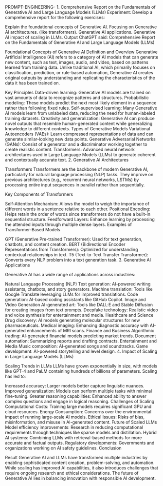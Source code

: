 PROMPT-ENGINEERING- 1. Comprehensive Report on the Fundamentals of Generative AI and Large Language Models (LLMs) Experiment: Develop a comprehensive report for the following exercises:

Explain the foundational concepts of Generative AI.
Focusing on Generative AI architectures. (like transformers).
Generative AI applications.
Generative AI impact of scaling in LLMs.
Output
ChatGPT said: Comprehensive Report on the Fundamentals of Generative AI and Large Language Models (LLMs)

Foundational Concepts of Generative AI
Definition and Overview Generative Artificial Intelligence (AI) refers to a category of AI models that can generate new content, such as text, images, audio, and video, based on patterns learned from training data. Unlike traditional AI, which primarily focuses on classification, prediction, or rule-based automation, Generative AI creates original outputs by understanding and replicating the characteristics of the data it has been trained on.

Key Principles Data-driven learning: Generative AI models are trained on vast amounts of data to recognize patterns and structures. Probabilistic modeling: These models predict the next most likely element in a sequence rather than following fixed rules. Self-supervised learning: Many Generative AI models learn from unlabeled data, reducing the need for human-labeled training datasets. Creativity and generalization: Generative AI can produce novel outputs that resemble human-generated content while generalizing knowledge to different contexts. Types of Generative Models Variational Autoencoders (VAEs): Learn compressed representations of data and can generate similar-looking new data points. Generative Adversarial Networks (GANs): Consist of a generator and a discriminator working together to create realistic content. Transformers: Advanced neural network architectures used in Large Language Models (LLMs) to generate coherent and contextually accurate text. 2. Generative AI Architectures

Transformers Transformers are the backbone of modern Generative AI, particularly for natural language processing (NLP) tasks. They improve on previous architectures (e.g., recurrent neural networks, LSTMs) by processing entire input sequences in parallel rather than sequentially.

Key Components of Transformers

Self-Attention Mechanism: Allows the model to weigh the importance of different words in a sentence relative to each other. Positional Encoding: Helps retain the order of words since transformers do not have a built-in sequential structure. Feedforward Layers: Enhance learning by processing the attended inputs through multiple dense layers. Examples of Transformer-Based Models

GPT (Generative Pre-trained Transformer): Used for text generation, chatbots, and content creation. BERT (Bidirectional Encoder Representations from Transformers): Optimized for understanding contextual relationships in text. T5 (Text-to-Text Transfer Transformer): Converts every NLP problem into a text generation task. 3. Generative AI Applications

Generative AI has a wide range of applications across industries:

Natural Language Processing (NLP) Text generation: AI-powered writing assistants, chatbots, and story generators. Machine translation: Tools like Google Translate leveraging LLMs for improved translations. Code generation: AI-based coding assistants like GitHub Copilot. Image and Video Generation AI-generated art: Tools like DALL·E and Stable Diffusion for creating images from text prompts. Deepfake technology: Realistic video and voice synthesis for entertainment and media. Healthcare and Science Drug discovery: AI models generating molecular structures for new pharmaceuticals. Medical imaging: Enhancing diagnostic accuracy with AI-generated enhancements of MRI scans. Finance and Business Algorithmic trading: AI-generated financial models predicting market trends. Document automation: Summarizing reports and drafting contracts. Entertainment and Media Music composition: AI-generated songs and soundtracks. Game development: AI-powered storytelling and level design. 4. Impact of Scaling in Large Language Models (LLMs)

Scaling Trends in LLMs LLMs have grown exponentially in size, with models like GPT-4 and PaLM containing hundreds of billions of parameters. Scaling has led to:

Increased accuracy: Larger models better capture linguistic nuances. Improved generalization: Models can perform multiple tasks with minimal fine-tuning. Greater reasoning capabilities: Enhanced ability to answer complex questions and engage in logical reasoning. Challenges of Scaling Computational Costs: Training large models requires significant GPU and cloud resources. Energy Consumption: Concerns over the environmental impact of running large-scale AI models. Ethical Issues: Risks of bias, misinformation, and misuse in AI-generated content. Future of Scaled LLMs Model efficiency improvements: Research in reducing computational requirements through techniques like sparse models and distillation. Hybrid AI systems: Combining LLMs with retrieval-based methods for more accurate and factual outputs. Regulatory developments: Governments and organizations working on AI safety guidelines. Conclusion

Result
Generative AI and LLMs have transformed multiple industries by enabling sophisticated content creation, problem-solving, and automation. While scaling has improved AI capabilities, it also introduces challenges that require ongoing research and ethical considerations. The future of Generative AI lies in balancing innovation with responsible AI development.
